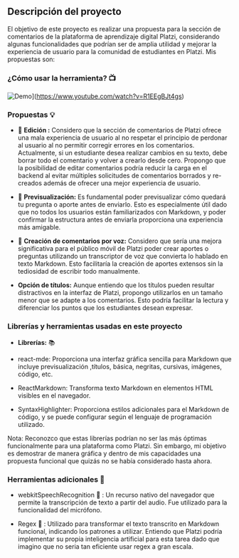 ## Descripción del proyecto

  

El objetivo de este proyecto es realizar una propuesta para la sección de comentarios de la plataforma de aprendizaje digital Platzi, considerando algunas funcionalidades que podrían ser de amplia utilidad y mejorar la experiencia de usuario para la comunidad de estudiantes en Platzi. Mis propuestas son:

  

### ¿Cómo usar la herramienta? 📺

  

![Demo](https://img.youtube.com/vi/R1EEgBJt4gs/0.jpg)](https://www.youtube.com/watch?v=R1EEgBJt4gs)

  
  

### Propuestas 💡



-    📕  **Edición :** Considero que la sección de comentarios de Platzi ofrece una mala experiencia de usuario al no respetar el principio de perdonar al usuario al no permitir corregir errores en los comentarios. Actualmente, si un estudiante desea realizar cambios en su texto, debe borrar todo el comentario y volver a crearlo desde cero. Propongo que la posibilidad de editar comentarios podría reducir la carga en el backend al evitar múltiples solicitudes de comentarios borrados y re-creados además de ofrecer una mejor experiencia de usuario.

  

-  👀 **Previsualización:** Es fundamental poder previsualizar cómo quedará tu pregunta o aporte antes de enviarlo. Esto es especialmente útil dado que no todos los usuarios están familiarizados con Markdown, y poder confirmar la estructura antes de enviarla proporciona una experiencia más amigable.

  

-  🎤 **Creación de comentarios por voz:** Considero que sería una mejora significativa para el público móvil de Platzi poder crear aportes o preguntas utilizando un transcriptor de voz que convierta lo hablado en texto Markdown. Esto facilitaría la creación de aportes extensos sin la tediosidad de escribir todo manualmente.

  

-  **Opción de títulos:** Aunque entiendo que los títulos pueden resultar distractivos en la interfaz de Platzi, propongo utilizarlos en un tamaño menor que se adapte a los comentarios. Esto podría facilitar la lectura y diferenciar los puntos que los estudiantes desean expresar.

  

### Librerías y herramientas usadas en este proyecto

  

-  **Librerías:**    📚

- react-mde: Proporciona una interfaz gráfica sencilla para Markdown que incluye previsualización ,títulos, básica, negritas, cursivas, imágenes, código, etc.

  

- ReactMarkdown: Transforma texto Markdown en elementos HTML visibles en el navegador.

  

- SyntaxHighlighter: Proporciona estilos adicionales para el Markdown de código, y se puede configurar según el lenguaje de programación utilizado.

  

Nota: Reconozco que estas librerías podrían no ser las más óptimas funcionalmente para una plataforma como Platzi. Sin embargo, mi objetivo es demostrar de manera gráfica y dentro de mis capacidades una propuesta funcional que quizás no se había considerado hasta ahora.

  

### Herramientas adicionales 🔧

  

- webkitSpeechRecognition 💎 : Un recurso nativo del navegador que permite la transcripción de texto a partir del audio. Fue utilizado para la funcionalidad del micrófono.

  

- Regex 🧧 : Utilizado para transformar el texto transcrito en Markdown funcional, indicando los patrones a utilizar. Entiendo que Platzi podría implementar su propia inteligencia artificial para esta tarea dado que imagino que no seria tan eficiente usar regex a gran escala.